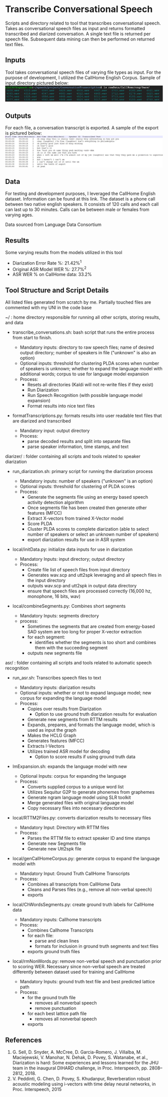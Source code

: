 # Transcribe Conversational Speech

Scripts and directory related to tool that transcribes conversational speech.  Takes as conversational speech files as input and returns formatted transcribed and diarized conversation.  A single text file is returned per speech file.  Subsequent data mining can then be performed on returned text files. 

## Inputs
Tool takes conversational speech files of varying file types as input.  For the purpose of development, I utilized the CallHome English Corpus. Sample of input directory pictured below:
![alt text](img/sample_input_dir.JPG)

## Outputs
For each file, a conversation transcript is exported.  A sample of the export is pictured below:
![alt text](img/sample_output_file.JPG)

## Data
For testing and development purposes, I leveraged the CallHome English dataset.  Information can be found at this link. The dataset is a phone call between two native english speakers.  It consists of 120 calls and each call can last up to 30 minutes. Calls can be between male or females from varying ages. 

Data sourced from Language Data Consortium

## Results
Some varying results from the models utilized in this tool 
 * Diarization Error Rate %: 21.42%<sup>1</sup>
 * Original ASR Model WER %: 27.7%<sup>2</sup>
 * ASR WER % on CallHome data: 33.2%

## Tool Structure and Script Details 

All listed files generated from scratch by me.  Partially touched files are commented with my UNI in the code base

~/ : home directory responsible for running all other scripts, storing results, and data
 * transcribe_conversations.sh: bash script that runs the entire process from start to finish.  
   * Mandatory inputs: directory to raw speech files; name of desired output directory; number of speakers in file ("unknown" is also an option)
   * Optional inputs: threshold for clustering PLDA scores when number of speakers is unknown; whether to expand the language model with additional words; corpus to use for language model expansion 
   * Process:
     * Resets all directories (Kaldi will not re-write files if they exist)
     * Run Diarization
     * Run Speech Recognition (with possible language model expansion)
     * Format results into nice text files 
     
 * formatTranscriptions.py: formats results into user readable text files that are diarized and transcribed
   * Mandatory input: output directory
   * Process: 
     * parse decoded results and split into separate files
     * parse speaker information, time stamps, and text  
 
diarizer/ : folder containing all scripts and tools related to speaker diarization
 * run_diarization.sh: primary script for running the diarization process
   * Mandatory inputs: number of speakers ("unknown" is an option)
   * Optional inputs: threshold for clustering of PLDA scores 
   * Process:
     * Generate the segments file using an energy based speech activity detection algorithm 
     * Once segments file has been created then generate other features (MFCC)
     * Extract X-vectors from trained X-Vector model
     * Score PLDA 
     * Cluster PLDA scores to complete diarization (able to select number of speakers or select an unknown number of speakers)
     * export diarization results for use in ASR system
     
 * local/initData.py: initialize data inputs for use in diarization
   * Mandatory Inputs: input directory; output directory
   * Process: 
     * Create file list of speech files from input directory
     * Generates wav.scp and utt2spk leveraging and all speech files in the input directory 
     * outputs wav.scp and utt2spk in output data directory
     * ensure that speech files are processed correctly (16,000 hz, monophone, 16 bits, wav)
     
 * local/combineSegments.py: Combines short segments
   * Mandatory Inputs: segments directory
   * process:
     * Sometimes the segments that are created from energy-based SAD system are too long for proper X-vector extraction
     * for each segment:
       * identifies whether the segments is too short and combines them with the succeeding segment
     * outputs new segments file
 
asr/ : folder containing all scripts and tools related to automatic speech recognition
 * run_asr.sh: Transcribes speech files to text 
   * Mandatory inputs: diarization results
   * Optional inputs: whether or not to expand language model; new corpus for expanding the language model
   * Process:
     * Copies over results from Diarization
       * Option to use ground truth diarization results for evaluation
     * Generate new segments from RTTM results
     * Expands, prepares, and formats the language model, which is used as input the graph
     * Makes the HCLG Graph
     * Generates features (MFCC)
     * Extracts I-Vectors
     * Utilizes trained ASR model for decoding
       * Option to score results if using ground truth data
       
 * lmExpansion.sh: expands the language model with new 
   * Optional Inputs: corpus for expanding the language 
   * Process: 
     * Converts supplied corpus to a unique word list
     * Utilizes Sequitur G2P to generate phonemes from graphemes
     * Generate ngram language model using SLR toolkit
     * Merge generated files with original language model
     * Copy necessary files into necessary directories
     
 * local/RTTM2Files.py: converts diarization results to necessary files
   * Mandatory Input: Directory with RTTM files
   * Process: 
     * Parses the RTTM file to extract speaker ID and time stamps
     * Generate new Segments file
     * Generate new Utt2spk file
     
 * local/genCallHomeCorpus.py: generate corpus to expand the language model with
   * Mandatory Input: Ground Truth CallHome Transcripts 
   * Process:
     * Combines all transcripts from CallHome Data 
     * Cleans and Parses files (e.g., remove all non-verbal speech)
     * exports
 
 * local/ChWordsSegments.py: create ground truth labels for CallHome data
   * Mandatory inputs: Callhome transcripts
   * Process:
     * Combines Callhome Transcripts
     * for each file: 
       * parse and clean lines
       * formats for inclusion in ground truth segments and text files 
     * exports ground truth files 
     
 * local/rmNonWords.py: remove non-verbal speech and punctuation prior to scoring WER. Necessary since non-verbal speech are treated differently between dataset used for training and CallHome
   * Mandatory Inputs: ground truth text file and best predicted lattice path
   * Process:
     * for the ground truth file
       * removes all nonverbal speech
       * remove punctuation
     * for each best lattice path file
       * removes all nonverbal speech
     * exports




## References
1. G. Sell, D. Snyder, A. McCree, D. Garcia-Romero, J. Villalba, M. Maciejewski, V. Manohar, N. Dehak, D. Povey, S. Watanabe, et al., Diarization is hard: Some experiences and lessons learned for the JHU team in the inaugural DIHARD challenge, in Proc. Interspeech, pp. 2808–2812, 2018.
2. V. Peddinti, G. Chen, D. Povey, S. Khudanpur, Reverberation robust acoustic modeling using i-vectors with time delay neural
networks, in Proc. Interspeech, 2015
